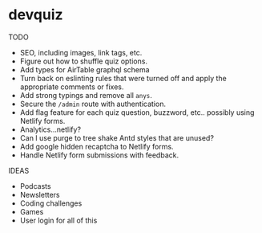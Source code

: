 # devquiz

TODO
- SEO, including images, link tags, etc.
- Figure out how to shuffle quiz options.
- Add types for AirTable graphql schema
- Turn back on eslinting rules that were turned off and apply the appropriate comments or fixes.
- Add strong typings and remove all `anys`.
- Secure the `/admin` route with authentication.
- Add flag feature for each quiz question, buzzword, etc.. possibly using Netlify forms.
- Analytics...netlify?
- Can I use purge to tree shake Antd styles that are unused?
- Add google hidden recaptcha to Netlify forms.
- Handle Netlify form submissions with feedback.

IDEAS
- Podcasts
- Newsletters
- Coding challenges
- Games
- User login for all of this